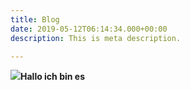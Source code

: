 ```yaml
---
title: Blog
date: 2019-05-12T06:14:34.000+00:00
description: This is meta description.

---
```

![](/images/user-3.jpg)**Hallo ich bin es**